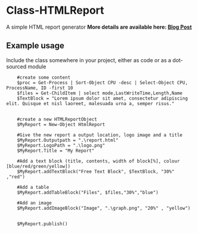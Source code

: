Class-HTMLReport
===================
A simple HTML report generator
**More details are available here: [Blog Post](http://vaines.org/)**


Example usage
------------
Include the class somewhere in your project, either as code or as a dot-sourced module

        #create some content
		$proc = Get-Process | Sort-Object CPU -desc | Select-Object CPU, ProcessName, ID -first 10
        $files = Get-ChildItem | select mode,LastWriteTime,Length,Name
        $TextBlock = "Lorem ipsum dolor sit amet, consectetur adipiscing elit. Quisque et nisl laoreet, malesuada urna a, semper risus."
		
		
		#create a new HTMLReportObject
		$MyReport = New-Object HtmlReport
				
		#Give the new report a output location, logo image and a title
		$MyReport.Outputpath = ".\report.html" 
        $MyReport.LogoPath = ".\logo.png"
        $MyReport.Title = "My Report"
        
		#Add a text block (title, contents, width of block[%], colour [blue/red/green/yellow])
        $MyReport.addTextBlock("Free Text Block", $TextBlock, "30%" ,"red")		
		
		#Add a table
        $MyReport.addTableBlock("Files", $files,"30%","blue")
		
		#Add an image 
        $MyReport.addImageBlock("Image", ".\graph.png", "20%" , "yellow")
		
           
        $MyReport.publish()

